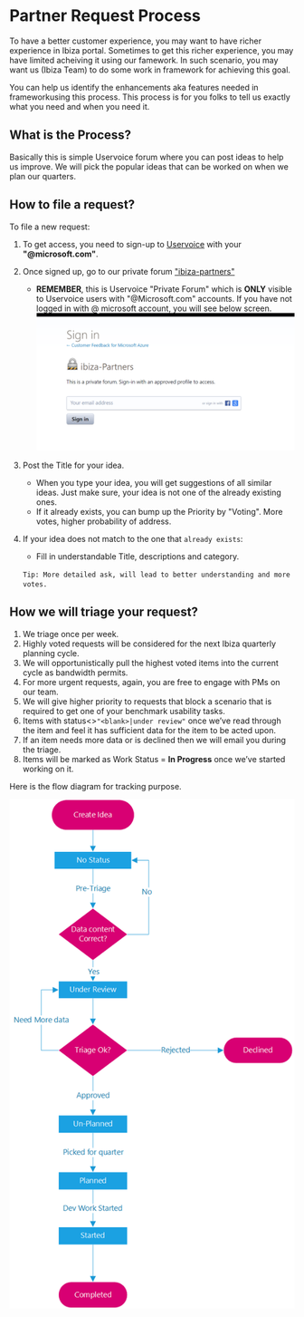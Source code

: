 
<a name="partner-request-process"></a>
# Partner Request Process

To have a better customer experience, you may want to have richer experience in Ibiza portal. Sometimes to get this richer experience, you may have limited acheiving it using our famework. In such scenario, you may want us (Ibiza Team) to do some work in framework for achieving this goal.

You can help us identify the enhancements aka features needed in frameworkusing this process. This process is for you folks to tell us exactly what you need and when you need it.

<a name="partner-request-process-what-is-the-process"></a>
## What is the Process?

Basically this is simple Uservoice forum where you can post ideas to help us improve. We will pick the popular ideas that can be worked on when we plan our quarters.

<a name="partner-request-process-how-to-file-a-request"></a>
## How to file a request?

To file a new request:

1. To get access, you need to sign-up to [Uservoice](https://aka.ms/portalfx/uservoice) with your **"@microsoft.com"**.
2.  Once signed up, go to our private forum ["ibiza-partners"](https://aka.ms/portalfx/uservoice)
    - **REMEMBER**, this is Uservoice "Private Forum" which is **ONLY** visible to Uservoice users with "@Microsoft.com" accounts. If you have not logged in with @ microsoft account, you will see below screen.
![partnerrequest](../media/access-denied-pr.png)
3. Post the Title for your idea. 
    - When you type your idea, you will get suggestions of all similar ideas. Just make sure, your idea is not one of the already existing ones. 
    - If it already exists, you can bump up the Priority by "Voting". More votes, higher probability of address.
4. If your idea does not match to the one that ``already exists``:
    - Fill in understandable Title, descriptions and category.

     `Tip: More detailed ask, will lead to better understanding and more votes.`
   
<a name="partner-request-process-how-we-will-triage-your-request"></a>
## How we will triage your request?

1.  We triage once per week.
1.	Highly voted requests will be considered for the next Ibiza quarterly planning cycle. 
1.	We will opportunistically pull the highest voted items into the current cycle as bandwidth permits.  
1.	For more urgent requests, again, you are free to engage with PMs on our team.
1.	We will give higher priority to requests that block a scenario that is required to get one of your benchmark usability tasks.  
1.	Items with status<>``"<blank>|under review"`` once we’ve read through the item and feel it has sufficient data for the item to be acted upon.
1.	If an item needs more data or is declined then we will email you during the triage.
1.	Items will be marked as Work Status = **In Progress** once we’ve started working on it.

Here is the flow diagram for tracking purpose.

![partnerrequestprocess](../media/partner-request-flow.png)